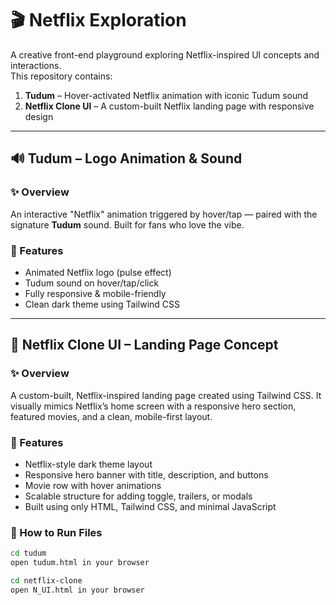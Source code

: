 # 🎬 Netflix Exploration

A creative front-end playground exploring Netflix-inspired UI concepts and interactions.  
This repository contains:

1. **Tudum** – Hover-activated Netflix animation with iconic Tudum sound  
2. **Netflix Clone UI** – A custom-built Netflix landing page with responsive design

---

## 🔊 Tudum – Logo Animation & Sound

### ✨ Overview
An interactive "Netflix" animation triggered by hover/tap — paired with the signature **Tudum** sound. Built for fans who love the vibe.

### 🎯 Features
- Animated Netflix logo (pulse effect)
- Tudum sound on hover/tap/click
- Fully responsive & mobile-friendly
- Clean dark theme using Tailwind CSS

---

## 🎥 Netflix Clone UI – Landing Page Concept

### ✨ Overview  
A custom-built, Netflix-inspired landing page created using Tailwind CSS. It visually mimics Netflix’s home screen with a responsive hero section, featured movies, and a clean, mobile-first layout.

### 🎯 Features
- Netflix-style dark theme layout
- Responsive hero banner with title, description, and buttons
- Movie row with hover animations
- Scalable structure for adding toggle, trailers, or modals
- Built using only HTML, Tailwind CSS, and minimal JavaScript

### 🚀 How to Run Files

```bash
cd tudum
open tudum.html in your browser 

cd netflix-clone
open N_UI.html in your browser
